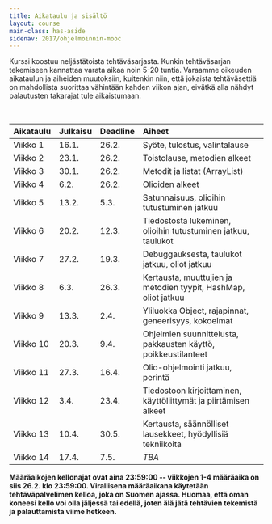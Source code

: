 ```yaml
---
title: Aikataulu ja sisältö
layout: course
main-class: has-aside
sidenav: 2017/ohjelmoinnin-mooc
---
```


Kurssi koostuu neljästätoista tehtäväsarjasta.
Kunkin tehtäväsarjan tekemiseen kannattaa varata aikaa noin 5-20 tuntia.
Varaamme oikeuden aikataulun ja aiheiden muutoksiin, kuitenkin niin, että jokaista tehtäväsettiä on mahdollista suorittaa vähintään kahden viikon ajan, eivätkä alla nähdyt palautusten takarajat tule aikaistumaan.
 
&nbsp;

Aikataulu   | Julkaisu  | Deadline  | Aiheet
:---------  |:--------- |:--------  |:-------
Viikko 1    | 16.1.     | 26.2.     |  Syöte, tulostus, valintalause
Viikko 2    | 23.1.     | 26.2.     |  Toistolause, metodien alkeet
Viikko 3    | 30.1.     | 26.2.     |  Metodit ja listat (ArrayList)
Viikko 4    | 6.2.      | 26.2.     |  Olioiden alkeet
Viikko 5    | 13.2.     | 5.3.      |  Satunnaisuus, olioihin tutustuminen jatkuu
Viikko 6    | 20.2.     | 12.3.     |  Tiedostosta lukeminen, olioihin tutustuminen jatkuu, taulukot
Viikko 7    | 27.2.     | 19.3.     |  Debuggauksesta, taulukot jatkuu, oliot jatkuu
Viikko 8    | 6.3.      | 26.3.     |  Kertausta, muuttujien ja metodien tyypit, HashMap, oliot jatkuu
Viikko 9    | 13.3.     | 2.4.      |  Yliluokka Object, rajapinnat, geneerisyys, kokoelmat
Viikko 10   | 20.3.     | 9.4.     |  Ohjelmien suunnittelusta, pakkausten käyttö, poikkeustilanteet
Viikko 11   | 27.3.     | 16.4.     |  Olio-ohjelmointi jatkuu, perintä
Viikko 12   | 3.4.      | 23.4.     |  Tiedostoon kirjoittaminen, käyttöliittymät ja piirtämisen alkeet
Viikko 13   | 10.4.     | 30.5.      |  Kertausta, säännölliset lausekkeet, hyödyllisiä tekniikoita
Viikko 14   | 17.4.     | 7.5.       |  *TBA*

**Määräaikojen kellonajat ovat aina 23:59:00 -- viikkojen 1-4 määräaika on siis 26.2. klo 23:59:00. Virallisena määräaikana käytetään tehtäväpalvelimen kelloa, joka on Suomen ajassa. Huomaa, että oman koneesi kello voi olla jäljessä tai edellä, joten älä jätä tehtävien tekemistä ja palauttamista viime hetkeen.**

